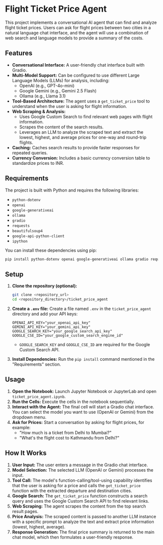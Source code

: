 # Flight Ticket Price Agent

This project implements a conversational AI agent that can find and analyze flight ticket prices. Users can ask for flight prices between two cities in a natural language chat interface, and the agent will use a combination of web search and language models to provide a summary of the costs.

## Features

- **Conversational Interface:** A user-friendly chat interface built with Gradio.
- **Multi-Model Support:** Can be configured to use different Large Language Models (LLMs) for analysis, including:
  - OpenAI (e.g., GPT-4o-mini)
  - Google Gemini (e.g., Gemini 2.5 Flash)
  - Ollama (e.g., Llama 3.1)
- **Tool-Based Architecture:** The agent uses a `get_ticket_price` tool to understand when the user is asking for flight information.
- **Web Scraping & Analysis:**
  - Uses Google Custom Search to find relevant web pages with flight information.
  - Scrapes the content of the search results.
  - Leverages an LLM to analyze the scraped text and extract the lowest, highest, and average prices for one-way and round-trip flights.
- **Caching:** Caches search results to provide faster responses for repeated queries.
- **Currency Conversion:** Includes a basic currency conversion table to standardize prices to INR.

## Requirements

The project is built with Python and requires the following libraries:

- `python-dotenv`
- `openai`
- `google-generativeai`
- `ollama`
- `gradio`
- `requests`
- `beautifulsoup4`
- `google-api-python-client`
- `ipython`

You can install these dependencies using pip:
```bash
pip install python-dotenv openai google-generativeai ollama gradio requests beautifulsoup4 google-api-python-client ipython
```

## Setup

1.  **Clone the repository (optional):**
    ```bash
    git clone <repository_url>
    cd <repository_directory>/ticket_price_agent
    ```

2.  **Create a `.env` file:**
    Create a file named `.env` in the `ticket_price_agent` directory and add your API keys:
    ```env
    OPENAI_API_KEY="your_openai_api_key"
    GEMINI_API_KEY="your_gemini_api_key"
    GOOGLE_SEARCH_KEY="your_google_search_api_key"
    GOOGLE_CSE_ID="your_google_custom_search_engine_id"
    ```
    *   `GOOGLE_SEARCH_KEY` and `GOOGLE_CSE_ID` are required for the Google Custom Search API.

3.  **Install Dependencies:**
    Run the `pip install` command mentioned in the "Requirements" section.

## Usage

1.  **Open the Notebook:** Launch Jupyter Notebook or JupyterLab and open `ticket_price_agent.ipynb`.
2.  **Run the Cells:** Execute the cells in the notebook sequentially.
3.  **Interact with the Agent:** The final cell will start a Gradio chat interface. You can select the model you want to use (OpenAI or Gemini) from the dropdown menu.
4.  **Ask for Prices:** Start a conversation by asking for flight prices, for example:
    - "How much is a ticket from Delhi to Mumbai?"
    - "What's the flight cost to Kathmandu from Delhi?"

## How It Works

1.  **User Input:** The user enters a message in the Gradio chat interface.
2.  **Model Selection:** The selected LLM (OpenAI or Gemini) processes the input.
3.  **Tool Call:** The model's function-calling/tool-using capability identifies that the user is asking for a price and calls the `get_ticket_price` function with the extracted departure and destination cities.
4.  **Google Search:** The `get_ticket_price` function constructs a search query and uses the Google Custom Search API to find relevant links.
5.  **Web Scraping:** The agent scrapes the content from the top search result pages.
6.  **Price Analysis:** The scraped content is passed to another LLM instance with a specific prompt to analyze the text and extract price information (lowest, highest, average).
7.  **Response Generation:** The final price summary is returned to the main chat model, which then formulates a user-friendly response.
